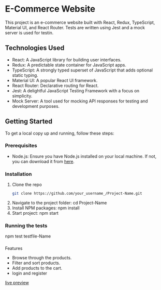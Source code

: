 # E-Commerce Website

This project is an e-commerce website built with React, Redux, TypeScript, Material UI, and React Router. Tests are written using Jest and a mock server is used for testin.

## Technologies Used

- React: A JavaScript library for building user interfaces.
- Redux: A predictable state container for JavaScript apps.
- TypeScript: A strongly typed superset of JavaScript that adds optional static typing.
- Material UI: A popular React UI framework.
- React Router: Declarative routing for React.
- Jest: A delightful JavaScript Testing Framework with a focus on simplicity.
- Mock Server: A tool used for mocking API responses for testing and development purposes.

## Getting Started

To get a local copy up and running, follow these steps:

### Prerequisites

- Node.js: Ensure you have Node.js installed on your local machine. If not, you can download it from [here](https://nodejs.org/).

### Installation

1. Clone the repo
   ```sh
   git clone https://github.com/your_username_/Project-Name.git
2. Navigate to the project folder: cd Project-Name
3. Install NPM packages: npm install
4. Start project: npm start

### Running the tests
npm test testfile-Name

###
Features

- Browse through the products.
- Filter and sort products.
- Add products to the cart.
- login and register

[live preview](https://64743d1cacca053cd888470c--soft-biscotti-2c1d3c.netlify.app/)
